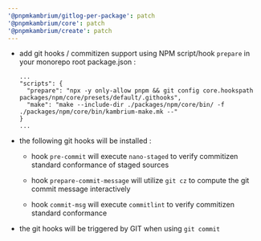 ```yaml
---
'@pnpmkambrium/gitlog-per-package': patch
'@pnpmkambrium/core': patch
'@pnpmkambrium/create': patch
---
```


- add git hooks / commitizen support using NPM script/hook `prepare` in your monorepo root package.json :

  ```
  ...
  "scripts": {
    "prepare": "npx -y only-allow pnpm && git config core.hookspath packages/npm/core/presets/default/.githooks",
    "make": "make --include-dir ./packages/npm/core/bin/ -f ./packages/npm/core/bin/kambrium-make.mk --"
  }
  ...
  ```

- the following git hooks will be installed :

  - hook `pre-commit` will execute `nano-staged` to verify commitizen standard conformance of staged sources

  - hook `prepare-commit-message` will utilize `git cz` to compute the git commit message interactively

  - hook `commit-msg` will execute `commitlint` to verify commitizen standard conformance

- the git hooks will be triggered by GIT when using `git commit`
